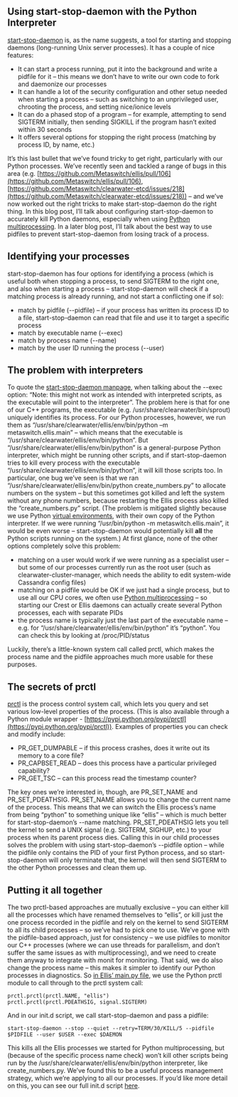 Using start-stop-daemon with the Python Interpreter
------------------------------------------------------------

[start-stop-daemon](http://manpages.ubuntu.com/manpages/trusty/man8/start-stop-daemon.8.html) is, as the name suggests, a tool for starting and stopping daemons (long-running Unix server processes). It has a couple of nice features:

*   It can start a process running, put it into the background and write a pidfile for it – this means we don’t have to write our own code to fork and daemonize our processes
*   It can handle a lot of the security configuration and other setup needed when starting a process – such as switching to an unprivileged user, chrooting the process, and setting nice/ionice levels
*   It can do a phased stop of a program – for example, attempting to send SIGTERM initially, then sending SIGKILL if the program hasn’t exited within 30 seconds
*   It offers several options for stopping the right process (matching by process ID, by name, etc.)

It’s this last bullet that we’ve found tricky to get right, particularly with our Python processes. We’ve recently seen and tackled a range of bugs in this area (e.g. [https://github.com/Metaswitch/ellis/pull/106](https://github.com/Metaswitch/ellis/pull/106), [https://github.com/Metaswitch/clearwater-etcd/issues/218](https://github.com/Metaswitch/clearwater-etcd/issues/218)) – and we’ve now worked out the right tricks to make start-stop-daemon do the right thing. In this blog post, I’ll talk about configuring start-stop-daemon to accurately kill Python daemons, especially when using [Python multiprocessing](http://toastdriven.com/blog/2008/nov/11/brief-introduction-multiprocessing/). In a later blog post, I’ll talk about the best way to use pidfiles to prevent start-stop-daemon from losing track of a process.

## Identifying your processes

start-stop-daemon has four options for identifying a process (which is useful both when stopping a process, to send SIGTERM to the right one, and also when starting a process – start-stop-daemon will check if a matching process is already running, and not start a conflicting one if so):

*   match by pidfile (--pidfile) – if your process has written its process ID to a file, start-stop-daemon can read that file and use it to target a specific process
*   match by executable name (--exec)
*   match by process name (--name)
*   match by the user ID running the process (--user)

## The problem with interpreters

To quote the [start-stop-daemon manpage](http://manpages.ubuntu.com/manpages/trusty/man8/start-stop-daemon.8.html), when talking about the --exec option: “Note: this might not work as intended with interpreted scripts, as the executable will point to the interpreter”. The problem here is that for one of our C++ programs, the executable (e.g. /usr/share/clearwater/bin/sprout) uniquely identifies its process. For our Python processes, however, we run them as “/usr/share/clearwater/ellis/env/bin/python –m metaswitch.ellis.main” – which means that the executable is “/usr/share/clearwater/ellis/env/bin/python”. But “/usr/share/clearwater/ellis/env/bin/python” is a general-purpose Python interpreter, which might be running other scripts, and if start-stop-daemon tries to kill every process with the executable “/usr/share/clearwater/ellis/env/bin/python”, it will kill those scripts too. In particular, one bug we’ve seen is that we ran “/usr/share/clearwater/ellis/env/bin/python create\_numbers.py” to allocate numbers on the system – but this sometimes got killed and left the system without any phone numbers, because restarting the Ellis process also killed the “create\_numbers.py” script. (The problem is mitigated slightly because we use Python [virtual environments](https://virtualenv.readthedocs.org/en/latest/), with their own copy of the Python interpreter. If we were running “/usr/bin/python -m metaswitch.ellis.main”, it would be even worse – start-stop-daemon would potentially kill **all** the Python scripts running on the system.) At first glance, none of the other options completely solve this problem:

*   matching on a user would work if we were running as a specialist user – but some of our processes currently run as the root user (such as clearwater-cluster-manager, which needs the ability to edit system-wide Cassandra config files)
*   matching on a pidfile would be OK if we just had a single process, but to use all our CPU cores, we often use [Python multiprocessing](http://toastdriven.com/blog/2008/nov/11/brief-introduction-multiprocessing/) – so starting our Crest or Ellis daemons can actually create several Python processes, each with separate PIDs
*   the process name is typically just the last part of the executable name – e.g. for “/usr/share/clearwater/ellis/env/bin/python” it’s “python”. You can check this by looking at /proc/PID/status

Luckily, there’s a little-known system call called prctl, which makes the process name and the pidfile approaches much more usable for these purposes.

## The secrets of prctl

[prctl](http://manpages.ubuntu.com/manpages/trusty/man2/prctl.2.html) is the process control system call, which lets you query and set various low-level properties of the process. (This is also available through a Python module wrapper - [https://pypi.python.org/pypi/prctl](https://pypi.python.org/pypi/prctl)). Examples of properties you can check and modify include:

*   PR\_GET\_DUMPABLE – if this process crashes, does it write out its memory to a core file?
*   PR\_CAPBSET\_READ – does this process have a particular privileged capability?
*   PR\_GET\_TSC – can this process read the timestamp counter?

The key ones we’re interested in, though, are PR\_SET\_NAME and PR\_SET\_PDEATHSIG. PR\_SET\_NAME allows you to change the current name of the process. This means that we can switch the Ellis process’s name from being “python” to something unique like “ellis” – which is much better for start-stop-daemon’s --name matching. PR\_SET\_PDEATHSIG lets you tell the kernel to send a UNIX signal (e.g. SIGTERM, SIGHUP, etc.) to your process when its parent process dies. Calling this in our child processes solves the problem with using start-stop-daemon’s --pidfile option – while the pidfile only contains the PID of your first Python process, and so start-stop-daemon will only terminate that, the kernel will then send SIGTERM to the other Python processes and clean them up.

## Putting it all together

The two prctl-based approaches are mutually exclusive – you can either kill all the processes which have renamed themselves to “ellis”, or kill just the one process recorded in the pidfile and rely on the kernel to send SIGTERM to all its child processes – so we’ve had to pick one to use. We’ve gone with the pidfile-based approach, just for consistency – we use pidfiles to monitor our C++ processes (where we can use threads for parallelism, and don’t suffer the same issues as with multiprocessing), and we need to create them anyway to integrate with monit for monitoring. That said, we do also change the process name – this makes it simpler to identify our Python processes in diagnostics. So [in Ellis’ main.py file](https://github.com/Metaswitch/ellis/blob/29cb4816a4177f8ea138151d13c56ca4afc143a1/src/metaswitch/ellis/main.py#L111), we use the Python prctl module to call through to the prctl system call:

    prctl.prctl(prctl.NAME, "ellis")
    prctl.prctl(prctl.PDEATHSIG, signal.SIGTERM)

And in our init.d script, we call start-stop-daemon and pass a pidfile:

    start-stop-daemon --stop --quiet --retry=TERM/30/KILL/5 --pidfile $PIDFILE --user $USER --exec $DAEMON

This kills all the Ellis processes we started for Python multiprocessing, but (because of the specific process name check) won’t kill other scripts being run by the /usr/share/clearwater/ellis/env/bin/python interpreter, like create\_numbers.py. We’ve found this to be a useful process management strategy, which we’re applying to all our processes. If you’d like more detail on this, you can see our full init.d script [here](https://github.com/Metaswitch/ellis/blob/29cb4816a4177f8ea138151d13c56ca4afc143a1/debian/ellis.init.d).

